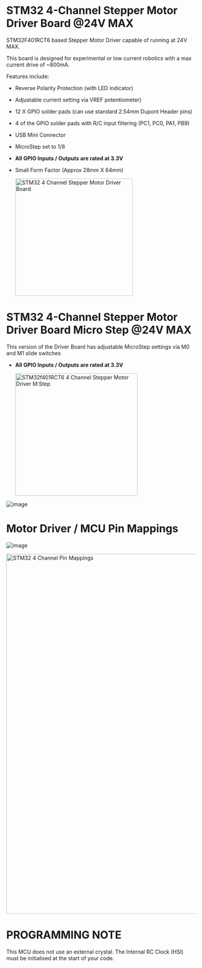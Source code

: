 # STM32 4-Channel Stepper Motor Driver Board @24V MAX

STM32F401RCT6 based Stepper Motor Driver capable of running at 24V MAX.

This board is designed for experimental or low current robotics with a max current drive of ~800mA.

Features include:

* Reverse Polarity Protection (with LED indicator)
* Adjustable current setting via VREF potentiometer)
* 12 X GPIO solder pads (can use standard 2.54mm Dupont Header pins)
* 4 of the GPIO solder pads with R/C input filtering (PC1, PC0, PA1, PB9)
* USB Mini Connector
* MicroStep set to 1/8
* **All GPIO Inputs / Outputs are rated at 3.3V**
* Small Form Factor (Approx 28mm X 64mm)

  <img width="311" alt="STM32 4 Channel Stepper Motor Driver Board" src="https://github.com/gxdeange/STM32-4-Channel-Stepper-Motor-Driver-Board-24V-MAX/assets/57690555/7ffd2c80-ab13-4f3a-bdd3-320f27efda8c">

# STM32 4-Channel Stepper Motor Driver Board Micro Step @24V MAX

This version of the Driver Board has adjustable MicroStep settings via M0 and M1 slide switches
* **All GPIO Inputs / Outputs are rated at 3.3V**

  <img width="324" alt="STM32f401RCT6 4 Channel Stepper Motor Driver M:Step" src="https://github.com/gxdeange/STM32-4-Channel-Stepper-Motor-Driver-Board-24V-MAX/assets/57690555/cc28e04b-da89-4f3b-bfe5-a26c47f9fa0b">

![image](https://github.com/gxdeange/STM32-4-Channel-Stepper-Motor-Driver-Board-24V-MAX/assets/57690555/1e2cae3d-8127-47e2-8f4b-791313abe674)

# Motor Driver / MCU Pin Mappings

![image](https://github.com/gxdeange/STM32-4-Channel-Stepper-Motor-Driver-Board-24V-MAX/assets/57690555/2026c2c4-9cc1-4692-afd2-9b9e26087b16)


  <img width="953" alt="STM32 4 Channel Pin Mappings" src="https://github.com/gxdeange/STM32-4-Channel-Stepper-Motor-Driver-Board-24V-MAX/assets/57690555/c845d6c5-13ff-4c0a-a196-fcc7b8943a82">

# PROGRAMMING NOTE

This MCU does not use an external crystal. The Internal RC Clock (HSI) must be initialised at the start of your code.
